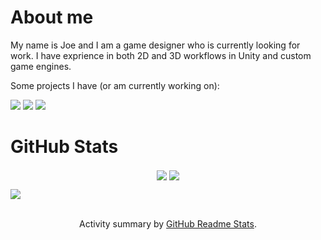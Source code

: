 <h1>About me</h1>
<p>My name is Joe and I am a game designer who is currently looking for work. I have exprience in both 2D and 3D workflows in Unity and custom game engines.</p>
<p>Some projects I have (or am currently working on):</p>
<img src="https://github-readme-stats.vercel.app/api/pin/?username=joebalanoff&repo=GameJam181&theme=tokyonight#18"/>
<img src="https://github-readme-stats.vercel.app/api/pin/?username=joebalanoff&repo=DiscordRoulette&theme=tokyonight#18"/>
<img src="https://github-readme-stats.vercel.app/api/pin/?username=joebalanoff&repo=OpenGL-Engine-Java&theme=tokyonight#18"/>
 
 <h1>GitHub Stats</h1>
<div align="center">
<img align="center" src="https://github-readme-stats.vercel.app/api?username=joebalanoff&show_icons=true&count_private=true&theme=tokyonight#18" />
  <img align="center" src="https://github-readme-stats.vercel.app/api/top-langs/?username=joebalanoff&count_private=true&theme=tokyonight#18&layout=compact" />
</div>

<img align="center" src="https://github-profile-trophy.vercel.app/?username=joebalanoff&theme=tokyonight#18" /><br><br>
 
<p align="center">Activity summary by <a href="https://github.com/anuraghazra/github-readme-stats">GitHub Readme Stats</a>.</p>
